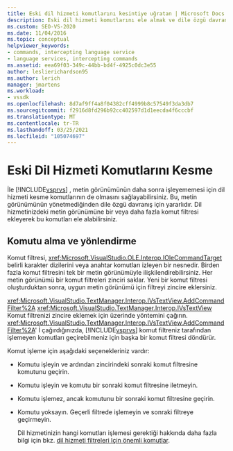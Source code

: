 ```yaml
---
title: Eski dil hizmeti komutlarını kesintiye uğratan | Microsoft Docs
description: Eski dil hizmeti komutlarını ele almak ve dile özgü davranış eklemek için Visual Studio 'da komut filtrelerini nasıl kullanacağınızı öğrenin.
ms.custom: SEO-VS-2020
ms.date: 11/04/2016
ms.topic: conceptual
helpviewer_keywords:
- commands, intercepting language service
- language services, intercepting commands
ms.assetid: eea69f03-349c-44bb-bd4f-4925c0dc3e55
author: leslierichardson95
ms.author: lerich
manager: jmartens
ms.workload:
- vssdk
ms.openlocfilehash: 8d7af9ff4a8f04382cff4999b8c57549f3da3db7
ms.sourcegitcommit: f2916d8fd296b92cc402597d1d1eecda4f6cccbf
ms.translationtype: MT
ms.contentlocale: tr-TR
ms.lasthandoff: 03/25/2021
ms.locfileid: "105074697"
---
```

# <a name="intercepting-legacy-language-service-commands"></a>Eski Dil Hizmeti Komutlarını Kesme
İle [!INCLUDE[vsprvs](../../code-quality/includes/vsprvs_md.md)] , metin görünümünün daha sonra işleyememesi için dil hizmeti kesme komutlarının de olmasını sağlayabilirsiniz. Bu, metin görünümünün yönetmediğinden dile özgü davranış için yararlıdır. Dil hizmetinizdeki metin görünümüne bir veya daha fazla komut filtresi ekleyerek bu komutları ele alabilirsiniz.

## <a name="getting-and-routing-the-command"></a>Komutu alma ve yönlendirme
 Komut filtresi, <xref:Microsoft.VisualStudio.OLE.Interop.IOleCommandTarget> belirli karakter dizilerini veya anahtar komutları izleyen bir nesnedir. Birden fazla komut filtresini tek bir metin görünümüyle ilişkilendirebilirsiniz. Her metin görünümü bir komut filtreleri zinciri saklar. Yeni bir komut filtresi oluşturduktan sonra, uygun metin görünümü için filtreyi zincire eklersiniz.

 <xref:Microsoft.VisualStudio.TextManager.Interop.IVsTextView.AddCommandFilter%2A> <xref:Microsoft.VisualStudio.TextManager.Interop.IVsTextView> Komut filtrenizi zincire eklemek için üzerinde yöntemini çağırın. <xref:Microsoft.VisualStudio.TextManager.Interop.IVsTextView.AddCommandFilter%2A>' İ çağırdığınızda, [!INCLUDE[vsprvs](../../code-quality/includes/vsprvs_md.md)] komut filtreniz tarafından işlemeyen komutları geçirebilmeniz için başka bir komut filtresi döndürür.

 Komut işleme için aşağıdaki seçenekleriniz vardır:

- Komutu işleyin ve ardından zincirindeki sonraki komut filtresine komutunu geçirin.

- Komutu işleyin ve komutu bir sonraki komut filtresine iletmeyin.

- Komutu işlemez, ancak komutunu bir sonraki komut filtresine geçirin.

- Komutu yoksayın. Geçerli filtrede işlemeyin ve sonraki filtreye geçirmeyin.

  Dil hizmetinizin hangi komutları işlemesi gerektiği hakkında daha fazla bilgi için bkz. [dil hizmeti filtreleri Için önemli komutlar](../../extensibility/internals/important-commands-for-language-service-filters.md).

